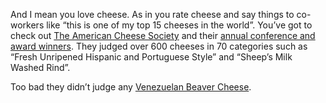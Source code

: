 And I mean you love cheese. As in you rate cheese and say things to
co-workers like “this is one of my top 15 cheeses in the world”. You’ve
got to check out [The American Cheese
Society](http://www.cheesesociety.org/) and their [annual conference and
award winners](http://www.cheesesociety.org/pdf/JudgingBrochure03.pdf).
They judged over 600 cheeses in 70 categories such as “Fresh Unripened
Hispanic and Portuguese Style” and “Sheep’s Milk Washed Rind”.

Too bad they didn’t judge any [Venezuelan Beaver
Cheese](http://www.minderella.com/words/cheeseshop.htm).
